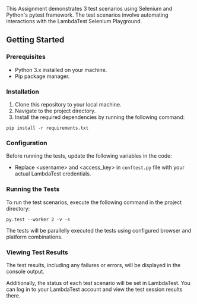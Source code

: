 <!DOCTYPE html>
<html>
<head>
  <meta charset="UTF-8">
  
</head>
<body>
  <p>This Assignment demonstrates 3 test scenarios using Selenium and Python's pytest framework. The test scenarios involve automating interactions with the LambdaTest Selenium Playground.
</p>
  
  <h2>Getting Started</h2>
  
  <h3>Prerequisites</h3>
  <ul>
    <li>Python 3.x installed on your machine.</li>
    <li>Pip package manager.</li>
  </ul>
  
  <h3>Installation</h3>
  <ol>
    <li>Clone this repository to your local machine.</li>
    <li>Navigate to the project directory.</li>
    <li>Install the required dependencies by running the following command:</li>
  </ol>
  <pre><code>pip install -r requirements.txt</code></pre>
  
  <h3>Configuration</h3>
  <p>Before running the tests, update the following variables in the code:</p>
  <ul>
    <li>Replace &lt;username&gt; and &lt;access_key&gt; in <code>conftest.py</code> file with your actual LambdaTest credentials.</li>
  </ul>
  
  <h3>Running the Tests</h3>
  <p>To run the test scenarios, execute the following command in the project directory:</p>
  <pre><code>py.test --worker 2 -v -s</code></pre>
  <p>The tests will be parallelly executed the tests using configured browser and platform combinations.</p>
  
  <h3>Viewing Test Results</h3>
  <p>The test results, including any failures or errors, will be displayed in the console output.</p>
  <p>Additionally, the status of each test scenario will be set in LambdaTest. You can log in to your LambdaTest account and view the test session results there.</p>
  
</body>
</html>
